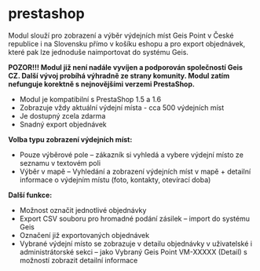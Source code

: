 # prestashop

Modul slouží pro zobrazení a výběr výdejních míst Geis Point v České republice i na Slovensku přímo v košíku eshopu a pro export objednávek, které pak lze jednoduše naimportovat do systému Geis.

<b>POZOR!!! Modul již není nadále vyvíjen a podporován společností Geis CZ.
Další vývoj probíhá výhradně ze strany komunity.
Modul zatím nefunguje korektně s nejnovějšími verzemi PrestaShop.</b>

<ul>
<li>Modul je kompatibilní s PrestaShop 1.5 a 1.6</li>
<li>Zobrazuje vždy aktuální výdejní místa - cca 500 výdejních míst</li>
<li>Je dostupný zcela zdarma</li>
<li>Snadný export objednávek</li>
</ul>

<b>Volba typu zobrazení výdejních míst:</b>
<ul>
<li>
Pouze výběrové pole – zákazník si vyhledá a vybere výdejní místo ze seznamu v textovém poli</li>
<li>Výběr v mapě – Vyhledání a zobrazení výdejních míst v mapě + detailní informace o výdejním místu (foto, kontakty, otevírací doba)</li>
</ul>
<b>Další funkce:</b>
<ul>
<li>Možnost označit jednotlivé objednávky</li>
<li>Export CSV souboru pro hromadné podání zásilek – import do systému Geis</li>
<li>Označení již exportovaných objednávek</li>
<li>Vybrané výdejní místo se zobrazuje v detailu objednávky v
uživatelské i administrátorské sekci – jako Vybraný Geis Point VM-XXXXX (Detail) s možností zobrazit detailní informace</li>
</ul>


